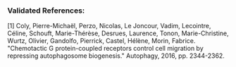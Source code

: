 ### Validated References: 
[1] Coly, Pierre-Michaël, Perzo, Nicolas, Le Joncour, Vadim, Lecointre, Céline, Schouft, Marie-Thérèse, Desrues, Laurence, Tonon, Marie-Christine, Wurtz, Olivier, Gandolfo, Pierrick, Castel, Hélène, Morin, Fabrice. "Chemotactic G protein-coupled receptors control cell migration by repressing autophagosome biogenesis." Autophagy, 2016, pp. 2344-2362.

